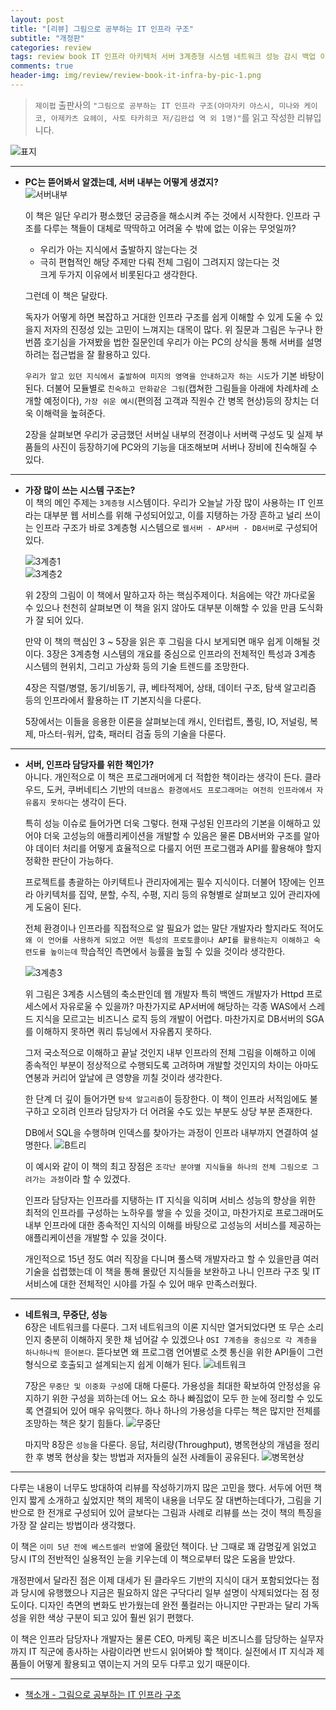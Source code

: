 ```yaml
---  
layout: post  
title: "[리뷰] 그림으로 공부하는 IT 인프라 구조"  
subtitle: "개정판"  
categories: review  
tags: review book IT 인프라 아키텍처 서버 3계층형 시스템 네트워크 성능 감시 백업 이중화 
comments: true  
header-img: img/review/review-book-it-infra-by-pic-1.png
---  
```

  
> `제이펍` 출판사의 `"그림으로 공부하는 IT 인프라 구조(야마자키 야스시, 미나와 케이코, 아제카츠 요헤이, 사토 타카히코 저/김완섭 역 외 1명)"`를 읽고 작성한 리뷰입니다.  

![표지](https://theorydb.github.io/assets/img/review/review-book-it-infra-by-pic-1.png)  

---

* __PC는 뜯어봐서 알겠는데, 서버 내부는 어떻게 생겼지?__  
  ![서버내부](https://theorydb.github.io/assets/img/review/review-book-it-infra-by-pic-4.png)  

  이 책은 일단 우리가 평소했던 궁금증을 해소시켜 주는 것에서 시작한다. 인프라 구조를 다루는 책들이 대체로 딱딱하고 어려울 수 밖에 없는 이유는 무엇일까?
  * 우리가 아는 지식에서 출발하지 않는다는 것  
  * 극히 편협적인 해당 주제만 다뤄 전체 그림이 그려지지 않는다는 것  
  크게 두가지 이유에서 비롯된다고 생각한다.

  그런데 이 책은 달랐다.

  독자가 어떻게 하면 복잡하고 거대한 인프라 구조를 쉽게 이해할 수 있게 도울 수 있을지 저자의 진정성 있는 고민이 느껴지는 대목이 많다. 위 질문과 그림은 누구나 한 번쯤 호기심을 가져봤을 법한 질문인데 우리가 아는 PC의 상식을 통해 서버를 설명하려는 접근법을 잘 활용하고 있다. 

  `우리가 알고 있던 지식에서 출발하여 미지의 영역을 안내하고자 하는 시도`가 기본 바탕이 된다. 더불어 모듈별로 `친숙하고 만화같은 그림`(캡쳐한 그림들을 아래에 차례차례 소개할 예정이다), `가장 쉬운 예시`(편의점 고객과 직원수 간 병목 현상)등의 장치는 더욱 이해력을 높혀준다.

  2장을 살펴보면 우리가 궁금했던 서버실 내부의 전경이나 서버랙 구성도 및 실제 부품들의 사진이 등장하기에 PC와의 기능을 대조해보며 서버나 장비에 친숙해질 수 있다.

---

* __가장 많이 쓰는 시스템 구조는?__  
  이 책의 메인 주제는 `3계층형` 시스템이다. 우리가 오늘날 가장 많이 사용하는 IT 인프라는 대부분 웹 서비스를 위해 구성되어있고, 이를 지탱하는 가장 흔하고 널리 쓰이는 인프라 구조가 바로 3계층형 시스템으로 `웹서버 - AP서버 - DB서버`로 구성되어 있다.

  ![3계층1](https://theorydb.github.io/assets/img/review/review-book-it-infra-by-pic-2.png)  
  ![3계층2](https://theorydb.github.io/assets/img/review/review-book-it-infra-by-pic-3.png)  

  위 2장의 그림이 이 책에서 말하고자 하는 핵심주제이다. 처음에는 약간 까다로울 수 있으나 천천히 살펴보면 이 책을 읽지 않아도 대부분 이해할 수 있을 만큼 도식화가 잘 되어 있다. 

  만약 이 책의 핵심인 3 ~ 5장을 읽은 후 그림을 다시 보게되면 매우 쉽게 이해될 것이다. 3장은 3계층형 시스템의 개요를 중심으로 인프라의 전체적인 특성과 3계층 시스템의 현위치, 그리고 가상화 등의 기술 트렌드를 조망한다.

  4장은 직렬/병렬, 동기/비동기, 큐, 베타적제어, 상태, 데이터 구조, 탐색 알고리즘 등의 인프라에서 활용하는 IT 기본지식을 다룬다. 

  5장에서는 이들을 응용한 이론을 살펴보는데 캐시, 인터럽트, 폴링, IO, 저널링, 복제, 마스터-워커, 압축, 패러티 검출 등의 기술을 다룬다.

---

* __서버, 인프라 담당자를 위한 책인가?__   
  아니다. 개인적으로 이 책은 프로그래머에게 더 적합한 책이라는 생각이 든다. 클라우드, 도커, 쿠버네티스 기반의 `데브옵스 환경에서도 프로그래머는 여전히 인프라에서 자유롭지 못하다`는 생각이 든다. 

  특히 성능 이슈로 들어가면 더욱 그렇다. 현재 구성된 인프라의 기본을 이해하고 있어야 더욱 고성능의 애플리케이션을 개발할 수 있음은 물론 DB서버와 구조를 알아야 데이터 처리를 어떻게 효율적으로 다룰지 어떤 프로그램과 API를 활용해야 할지 정확한 판단이 가능하다. 

  프로젝트를 총괄하는 아키텍트나 관리자에게는 필수 지식이다. 더불어 1장에는 인프라 아키텍처를 집약, 분할, 수직, 수평, 지리 등의 유형별로 살펴보고 있어 관리자에게 도움이 된다.

  전체 환경이나 인프라를 직접적으로 알 필요가 없는 말단 개발자라 할지라도 적어도 `왜 이 언어를 사용하게 되었고 어떤 특성의 프로토콜이나 API를 활용하는지 이해하고 숙련도를 높이는데` 학습적인 측면에서 능률을 높힐 수 있을 것이라 생각한다.

  ![3계층3](https://theorydb.github.io/assets/img/review/review-book-it-infra-by-pic-5.png)  

  위 그림은 3계층 시스템의 축소판인데 웹 개발자 특히 백엔드 개발자가 Httpd 프로세스에서 자유로울 수 있을까? 마찬가지로 AP서버에 해당하는 각종 WAS에서 스레드 지식을 모르고는 비즈니스 로직 등의 개발이 어렵다. 마찬가지로 DB서버의 SGA를 이해하지 못하면 쿼리 튜닝에서 자유롭지 못하다.

  그저 국소적으로 이해하고 끝날 것인지 내부 인프라의 전체 그림을 이해하고 이에 종속적인 부분이 정상적으로 수행되도록 고려하며 개발할 것인지의 차이는 아마도 연봉과 커리어 앞날에 큰 영향을 끼칠 것이라 생각한다. 

  한 단계 더 깊이 들어가면 `탐색 알고리즘`이 등장한다. 이 책이 인프라 서적임에도 불구하고 오히려 인프라 담당자가 더 어려울 수도 있는 부분도 상당 부분 존재한다.

  DB에서 SQL을 수행하며 인덱스를 찾아가는 과정이 인프라 내부까지 연결하여 설명한다. 
  ![B트리](https://theorydb.github.io/assets/img/review/review-book-it-infra-by-pic-6.png)  

  이 예시와 같이 이 책의 최고 장점은 `조각난 분야별 지식들을 하나의 전체 그림으로 그려가는 과정`이라 할 수 있겠다. 

  인프라 담당자는 인프라를 지탱하는 IT 지식을 익히며 서비스 성능의 향상을 위한 최적의 인프라를 구성하는 노하우를 쌓을 수 있을 것이고, 마찬가지로 프로그래머도 내부 인프라에 대한 종속적인 지식의 이해를 바탕으로 고성능의 서비스를 제공하는 애플리케이션을 개발할 수 있을 것이다.

  개인적으로 15년 정도 여러 직장을 다니며 풀스택 개발자라고 할 수 있을만큼 여러 기술을 섭렵했는데 이 책을 통해 몰랐던 지식들을 보완하고 나니 인프라 구조 및 IT 서비스에 대한 전체적인 시야를 가질 수 있어 매우 만족스러웠다.

---

* __네트워크, 무중단, 성능__   
  6장은 네트워크를 다룬다. 그저 네트워크의 이론 지식만 열거되었다면 또 무슨 소리인지 충분히 이해하지 못한 채 넘어갈 수 있겠으나 `OSI 7계층을 중심으로 각 계층을 하나하나씩 뜯어본다`. 뜯다보면 왜 프로그램 언어별로 소켓 통신을 위한 API들이 그런 형식으로 호출되고 설계되는지 쉽게 이해가 된다.
  ![네트워크](https://theorydb.github.io/assets/img/review/review-book-it-infra-by-pic-7.png)  

  7장은 `무중단 및 이중화 구성`에 대해 다룬다. 가용성을 최대한 확보하여 안정성을 유지하기 위한 구성을 꾀하는데 어느 요소 하나 빠짐없이 모두 한 눈에 정리할 수 있도록 연결되어 있어 매우 유익했다. 하나 하나의 가용성을 다루는 책은 많지만 전체를 조망하는 책은 찾기 힘들다.
  ![무중단](https://theorydb.github.io/assets/img/review/review-book-it-infra-by-pic-8.png)  

  마지막 8장은 `성능`을 다룬다. 응답, 처리량(Throughput), 병목현상의 개념을 정리한 후 병목 현상을 찾는 방법과 저자들의 실전 사례들이 공유된다.
  ![병목현상](https://theorydb.github.io/assets/img/review/review-book-it-infra-by-pic-9.png)  

---

다루는 내용이 너무도 방대하여 리뷰를 작성하기까지 많은 고민을 했다. 서두에 어떤 책인지 짧게 소개하고 싶었지만 책의 제목이 내용을 너무도 잘 대변하는데다가, 그림을 기반으로 한 전개로 구성되어 있어 글보다는 그림과 사례로 리뷰를 쓰는 것이 책의 특징을 가장 잘 살리는 방법이라 생각했다.

이 책은 `이미 5년 전에 베스트셀러 반열`에 올랐던 책이다. 난 그때로 꽤 감명깊게 읽었고 당시 IT의 전반적인 실용적인 눈을 키우는데 이 책으로부터 많은 도움을 받았다. 

개정판에서 달라진 점은 이제 대세가 된 클라우드 기반의 지식이 대거 포함되었다는 점과 당시에 유행했으나 지금은 필요하지 않은 구닥다리 일부 설명이 삭제되었다는 점 정도이다. 디자인 측면의 변화도 반가웠는데 완전 풀컬러는 아니지만 구판과는 달리 가독성을 위한 색상 구분이 되고 있어 훨씬 읽기 편했다.

이 책은 인프라 담당자나 개발자는 물론 CEO, 마케팅 혹은 비즈니스를 담당하는 실무자까지 IT 직군에 종사하는 사람이라면 반드시 읽어봐야 할 책이다. 실전에서 IT 지식과 제품들이 어떻게 활용되고 엮이는지 거의 모두 다루고 있기 때문이다.

---

* [책소개 - 그림으로 공부하는 IT 인프라 구조](http://www.yes24.com/Product/Goods/95800974)
